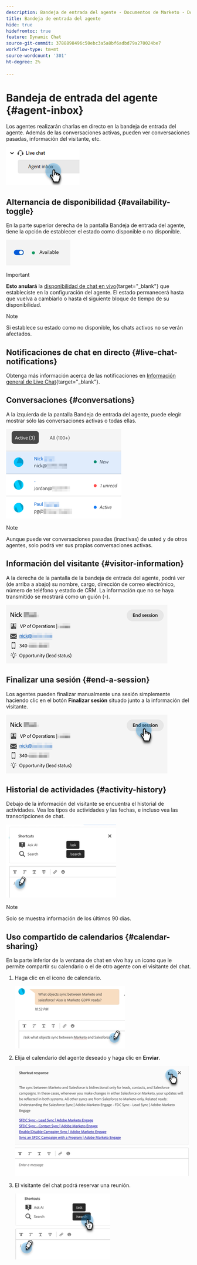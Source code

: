 ```yaml
---
description: Bandeja de entrada del agente - Documentos de Marketo - Documentación del producto
title: Bandeja de entrada del agente
hide: true
hidefromtoc: true
feature: Dynamic Chat
source-git-commit: 3788898496c50ebc3a5a8bf6adbd79a270024be7
workflow-type: tm+mt
source-wordcount: '301'
ht-degree: 2%

---
```


# Bandeja de entrada del agente {#agent-inbox}

Los agentes realizarán charlas en directo en la bandeja de entrada del agente. Además de las conversaciones activas, pueden ver conversaciones pasadas, información del visitante, etc.

![](assets/agent-inbox-1.png)

## Alternancia de disponibilidad {#availability-toggle}

En la parte superior derecha de la pantalla Bandeja de entrada del agente, tiene la opción de establecer el estado como disponible o no disponible.

![](assets/agent-inbox-2.png)

>[!IMPORTANT]
>
>**Esto anulará** la [disponibilidad de chat en vivo](/help/marketo/product-docs/demand-generation/dynamic-chat/setup-and-configuration/agent-settings.md#live-chat-availability){target="_blank"} que estableciste en la configuración del agente. El estado permanecerá hasta que vuelva a cambiarlo o hasta el siguiente bloque de tiempo de su disponibilidad.

>[!NOTE]
>
>Si establece su estado como no disponible, los chats activos no se verán afectados.

## Notificaciones de chat en directo {#live-chat-notifications}

Obtenga más información acerca de las notificaciones en [Información general de Live Chat](/help/marketo/product-docs/demand-generation/dynamic-chat/live-chat/live-chat-overview.md#live-chat-notifications){target="_blank"}.

## Conversaciones {#conversations}

A la izquierda de la pantalla Bandeja de entrada del agente, puede elegir mostrar sólo las conversaciones activas o todas ellas.

![](assets/agent-inbox-4.png)

>[!NOTE]
>
>Aunque puede ver conversaciones pasadas (inactivas) de usted y de otros agentes, solo podrá ver sus propias conversaciones activas.

## Información del visitante {#visitor-information}

A la derecha de la pantalla de la bandeja de entrada del agente, podrá ver (de arriba a abajo) su nombre, cargo, dirección de correo electrónico, número de teléfono y estado de CRM. La información que no se haya transmitido se mostrará como un guión (-).

![](assets/agent-inbox-5.png)

## Finalizar una sesión {#end-a-session}

Los agentes pueden finalizar manualmente una sesión simplemente haciendo clic en el botón **Finalizar sesión** situado junto a la información del visitante.

![](assets/agent-inbox-6.png)

## Historial de actividades {#activity-history}

Debajo de la información del visitante se encuentra el historial de actividades. Vea los tipos de actividades y las fechas, e incluso vea las transcripciones de chat.

![](assets/agent-inbox-7.png)

>[!NOTE]
>
>Solo se muestra información de los últimos 90 días.

## Uso compartido de calendarios {#calendar-sharing}

En la parte inferior de la ventana de chat en vivo hay un icono que le permite compartir su calendario o el de otro agente con el visitante del chat.

1. Haga clic en el icono de calendario.

   ![](assets/agent-inbox-8.png)

1. Elija el calendario del agente deseado y haga clic en **Enviar**.

   ![](assets/agent-inbox-9.png)

1. El visitante del chat podrá reservar una reunión.

   ![](assets/agent-inbox-10.png)

